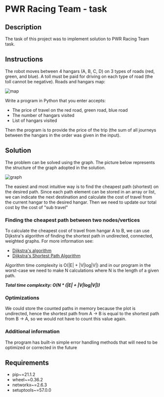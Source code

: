 # PWR Racing Team - task


## Description

The task of this project was to implement solution to PWR Racing Team task.

## Instructions
The robot moves between 4 hangars (A, B, C, D) on 3 types 
of roads (red, green, and blue). 
A toll must be paid for driving on each type of road 
(the toll cannot be negative). Roads and hangars map:

![map](https://user-images.githubusercontent.com/76202883/137000402-98fe610d-8713-4b85-8179-1dc76e7065bd.png)

Write a program in Python that you enter accepts:
- The price of travel on the red road, green road, blue road
- The number of hangars visited
- List of hangars visited

Then the program is to provide the price of the trip (the sum of all journeys between the hangars in
the order was given in the input).

## Solution 
The problem can be solved using the graph. 
The picture below represents the structure of the graph 
adopted in the solution.

![graph](https://user-images.githubusercontent.com/76202883/137000220-8c2affce-9c52-40be-b382-5fe55211c613.png)

The easiest and most intuitive way is to find the cheapest path (shortest) 
on the desired path. Since each path element can be stored in an array or list, 
we can indicate the next destination and calculate the cost of travel from the current hangar to the desired hangar. 
Then we need to update our total cost by the cost of "sub travel"

### Finding the cheapest path between two nodes/vertices
To calculate the cheapest cost of travel from hangar A to B, we can use Dijkstra's algorithm
of finding the shortest path in undirected, connected, weighted graphs.
For more information see:
- [Dijkstra's algorithm](https://en.wikipedia.org/wiki/Boids)
- [Dijkstra's Shortest Path Algorithm](https://brilliant.org/wiki/dijkstras-short-path-finder/)

Algorithm time complexity is O(|E| + |V|log|V|) and in our program in the worst-case we need to make N calculations where
N is the length of a given path.

***Total time complexity: O(N * (|E| + |V|log|V|))***

### Optimizations
We could store the counted paths in memory because the plot is undirected,
hence the shortest path from A -> B is equal to the shortest path from
B -> A, so we would not have to count this value again.


### Additional information
The program has built-in simple error handling methods 
that will need to be optimized or corrected in the future

## Requirements
- pip~=21.1.2
- wheel~=0.36.2
- networkx~=2.6.3
- setuptools~=57.0.0

